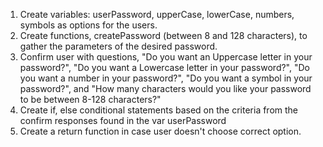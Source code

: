1. Create variables: userPassword, upperCase, lowerCase, numbers, symbols as options for the users.
2. Create functions, createPassword (between 8 and 128 characters), to gather the parameters of the desired password.
3. Confirm user with questions, "Do you want an Uppercase letter in your password?", "Do you want a Lowercase letter in your password?", "Do you want a number in your password?", "Do you want a symbol in your password?", and "How many characters would you like your password to be between 8-128 characters?" 
4. Create if, else conditional statements based on the criteria from the confirm responses found in the var userPassword
5. Create a return function in case user doesn't choose correct option.